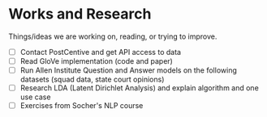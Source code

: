 # Works and Research
Things/ideas we are working on, reading, or trying to improve.

- [ ] Contact PostCentive and get API access to data
- [ ] Read GloVe implementation (code and paper)
- [ ] Run Allen Institute Question and Answer models on the following datasets (squad data, state court opinions)
- [ ] Research LDA (Latent Dirichlet Analysis) and explain algorithm and one use case
- [ ] Exercises from Socher's NLP course
